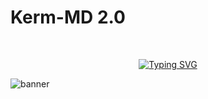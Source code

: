 <p align="center"><h1>Kerm-MD 2.0 </h1><br> </p>



<p align="center"> 
  <p align="center">
  <a href="https://git.io/typing-svg"><img src="https://readme-typing-svg.demolab.com?font=Bungee+Shade&size=25&pause=1000&background=FF000000&width=435&lines=Kerm+MD+2.0;Created+By+Rayan" alt="Typing SVG" /></a>

![banner](https://i.imgur.com/iWNGLzw.jpg)

 
